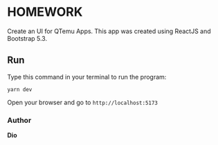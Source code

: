 # HOMEWORK

Create an UI for QTemu Apps. This app was created using ReactJS and Bootstrap 5.3.

## Run

Type this command in your terminal to run the program:

```
yarn dev
```

Open your browser and go to `http://localhost:5173`

### Author

**Dio**
